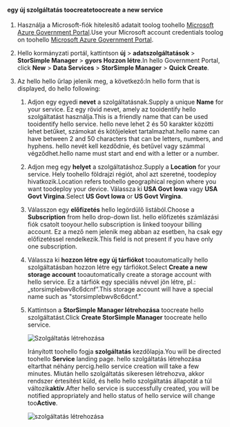 <!--author=SharS last changed: 9/17/15-->


#### <a name="toocreate-a-new-service"></a><span data-ttu-id="df6c5-101">egy új szolgáltatás toocreate</span><span class="sxs-lookup"><span data-stu-id="df6c5-101">toocreate a new service</span></span>
1. <span data-ttu-id="df6c5-102">Használja a Microsoft-fiók hitelesítő adatait toolog toohello [Microsoft Azure Government Portal](https://manage.windowsazure.us/).</span><span class="sxs-lookup"><span data-stu-id="df6c5-102">Use your Microsoft account credentials toolog on toohello [Microsoft Azure Government Portal](https://manage.windowsazure.us/).</span></span>
2. <span data-ttu-id="df6c5-103">Hello kormányzati portál, kattintson **új** > **adatszolgáltatások** > **StorSimple Manager** > **gyors Hozzon létre**.</span><span class="sxs-lookup"><span data-stu-id="df6c5-103">In hello Government Portal, click **New** > **Data Services** > **StorSimple Manager** > **Quick Create**.</span></span>
3. <span data-ttu-id="df6c5-104">Az hello hello űrlap jelenik meg, a következő:</span><span class="sxs-lookup"><span data-stu-id="df6c5-104">In hello form that is displayed, do hello following:</span></span>
   
   1. <span data-ttu-id="df6c5-105">Adjon egy egyedi **nevet** a szolgáltatásnak.</span><span class="sxs-lookup"><span data-stu-id="df6c5-105">Supply a unique **Name** for your service.</span></span> <span data-ttu-id="df6c5-106">Ez egy rövid nevet, amely az tooidentify hello szolgáltatást használja.</span><span class="sxs-lookup"><span data-stu-id="df6c5-106">This is a friendly name that can be used tooidentify hello service.</span></span> <span data-ttu-id="df6c5-107">hello neve lehet 2 és 50 karakter közötti lehet betűket, számokat és kötőjeleket tartalmazhat.</span><span class="sxs-lookup"><span data-stu-id="df6c5-107">hello name can have between 2 and 50 characters that can be letters, numbers, and hyphens.</span></span> <span data-ttu-id="df6c5-108">hello nevét kell kezdődnie, és betűvel vagy számmal végződhet.</span><span class="sxs-lookup"><span data-stu-id="df6c5-108">hello name must start and end with a letter or a number.</span></span>
   2. <span data-ttu-id="df6c5-109">Adjon meg egy **helyet** a szolgáltatáshoz.</span><span class="sxs-lookup"><span data-stu-id="df6c5-109">Supply a **Location** for your service.</span></span> <span data-ttu-id="df6c5-110">Hely toohello földrajzi régiót, ahol azt szeretné, toodeploy hivatkozik.</span><span class="sxs-lookup"><span data-stu-id="df6c5-110">Location refers toohello geographical region where you want toodeploy your device.</span></span> <span data-ttu-id="df6c5-111">Válassza ki **USA Govt Iowa** vagy **USA Govt Virgina**.</span><span class="sxs-lookup"><span data-stu-id="df6c5-111">Select **US Govt Iowa** or **US Govt Virgina**.</span></span>
   3. <span data-ttu-id="df6c5-112">Válasszon egy **előfizetés** hello legördülő listából.</span><span class="sxs-lookup"><span data-stu-id="df6c5-112">Choose a **Subscription** from hello drop-down list.</span></span> <span data-ttu-id="df6c5-113">hello előfizetés számlázási fiók csatolt tooyour.</span><span class="sxs-lookup"><span data-stu-id="df6c5-113">hello subscription is linked tooyour billing account.</span></span> <span data-ttu-id="df6c5-114">Ez a mező nem jelenik meg abban az esetben, ha csak egy előfizetéssel rendelkezik.</span><span class="sxs-lookup"><span data-stu-id="df6c5-114">This field is not present if you have only one subscription.</span></span>
   4. <span data-ttu-id="df6c5-115">Válassza ki **hozzon létre egy új tárfiókot** tooautomatically hello szolgáltatásban hozzon létre egy tárfiókot.</span><span class="sxs-lookup"><span data-stu-id="df6c5-115">Select **Create a new storage account** tooautomatically create a storage account with hello service.</span></span> <span data-ttu-id="df6c5-116">Ez a tárfiók egy speciális névvel jön létre, pl.: „storsimplebwv8c6dcnf”.</span><span class="sxs-lookup"><span data-stu-id="df6c5-116">This storage account will have a special name such as "storsimplebwv8c6dcnf."</span></span>
   5. <span data-ttu-id="df6c5-117">Kattintson a **StorSimple Manager létrehozása** toocreate hello szolgáltatást.</span><span class="sxs-lookup"><span data-stu-id="df6c5-117">Click **Create StorSimple Manager** toocreate hello service.</span></span>
      
       ![Szolgáltatás létrehozása](./media/storsimple-create-new-service-gov/HCS_CreateAService-gov-include.png)
      
      <span data-ttu-id="df6c5-119">Irányított toohello fogja **szolgáltatás** kezdőlapja.</span><span class="sxs-lookup"><span data-stu-id="df6c5-119">You will be directed toohello **Service** landing page.</span></span> <span data-ttu-id="df6c5-120">hello szolgáltatás létrehozása eltarthat néhány percig.</span><span class="sxs-lookup"><span data-stu-id="df6c5-120">hello service creation will take a few minutes.</span></span> <span data-ttu-id="df6c5-121">Miután hello szolgáltatás sikeresen létrehozva, akkor rendszer értesítést küld, és hello hello szolgáltatás állapotát a túl változik**aktív**.</span><span class="sxs-lookup"><span data-stu-id="df6c5-121">After hello service is successfully created, you will be notified appropriately and hello status of hello service will change too**Active**.</span></span>
      
       ![szolgáltatás létrehozása](./media/storsimple-create-new-service-gov/HCS_StorSimpleManagerServicePage-gov-include.png)

